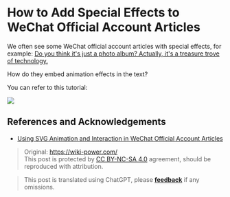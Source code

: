 # How to Add Special Effects to WeChat Official Account Articles

We often see some WeChat official account articles with special effects, for example: [Do you think it's just a photo album? Actually, it's a treasure trove of technology.](https://mp.weixin.qq.com/s?__biz=MzIwOTA2MzYwNA==&mid=2247495476&idx=1&sn=3b7adb89a724b504ba07df76a5524ba9&chksm=977b34efa00cbdf9d14f4c19028fabd256a2e5fc918918c5d33a34b359573d0f5e1f6c2c7316&scene=38##wechat_redirect)

How do they embed animation effects in the text?

You can refer to this tutorial:

[![](https://f004.backblazeb2.com/file/wiki-media/img/20200310182440.png)](http://wechat-svg.projects.linwise.com/)

## References and Acknowledgements

- [Using SVG Animation and Interaction in WeChat Official Account Articles](http://wechat-svg.projects.linwise.com/)

> Original: <https://wiki-power.com/>  
> This post is protected by [CC BY-NC-SA 4.0](https://creativecommons.org/licenses/by/4.0/deed.en) agreement, should be reproduced with attribution.

> This post is translated using ChatGPT, please [**feedback**](https://github.com/linyuxuanlin/Wiki_MkDocs/issues/new) if any omissions.